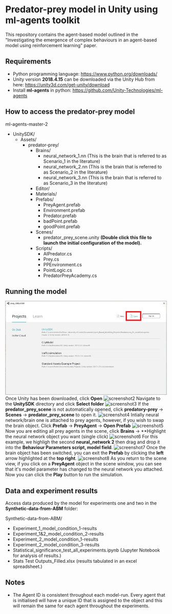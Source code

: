 # Predator-prey model in Unity using ml-agents toolkit


This repository contains the agent-based model outlined in the "Investigating the emergence of complex behaviours in an agent-based model using reinforcement learning" paper. 


## Requirements
- Python programming language: https://www.python.org/downloads/
- Unity version **2018.4.15** can be downloaded via the Unity Hub from here: https://unity3d.com/get-unity/download
- Install **ml-agents** in python: https://github.com/Unity-Technologies/ml-agents


## How to access the predator-prey model
ml-agents-master-2
- UnitySDK/
    - Assets/
        - predator-prey/
            - Brains/
              - neural_network_1.nn (This is the brain that is referred to as Scenario_1 in the literature)
              - neural_network_2.nn (This is the brain that is referred to as Scenario_2 in the literature)
              - neural_network_3.nn (This is the brain that is referred to as Scenario_3 in the literature)
            - Editor/
            - Materials/
            - Prefabs/
                - PreyAgent.prefab
                - Environment.prefab
                - Predator.prefab
                - badPoint.prefab
                - goodPoint.prefab
            - Scenes/
                - predator_prey_scene.unity **(Double click this file to launch the initial configuration of the model).**
            - Scripts/
                - AIPredator.cs
                - Prey.cs
                - PPEnvironment.cs
                - PointLogic.cs
                - PredatorPreyAcademy.cs


## Running the model
![screenshot1](https://github.com/SedarOlmez94/Agent_Based_Modelling_Projects/blob/master/Predator-prey_RL_model/Instructions/screen1.jpg)
Once Unity has been downloaded, click **Open**
![screenshot2](https://github.com/SedarOlmez94/Agent_Based_Modelling_Projects/tree/master/Predator-prey_RL_model/Instructions/screen2.jpg)
Navigate to the **UnitySDK** directory and click **Select folder**
![screenshot3](https://github.com/SedarOlmez94/Agent_Based_Modelling_Projects/tree/master/Predator-prey_RL_model/Instructions/screen3.jpg)
If the **predator_prey_scene** is not automatically opened, click **predatory-prey** -> **Scenes** -> **predator_prey_scene** to open it.
![screenshot4](https://github.com/SedarOlmez94/Agent_Based_Modelling_Projects/tree/master/Predator-prey_RL_model/Instructions/screen4.jpg)
Intially neural network/brain one is attached to prey agents, however, if you wish to swap the brain object. Click **Prefab** -> **PreyAgent** -> **Open Prefab**
![screenshot5](https://github.com/SedarOlmez94/Agent_Based_Modelling_Projects/tree/master/Predator-prey_RL_model/Instructions/screen5.jpg)
Now you are editing all prey agents in the scene, click **Brains** -> **Highlight the neural network object you want (single click)
![screenshot6](https://github.com/SedarOlmez94/Agent_Based_Modelling_Projects/tree/master/Predator-prey_RL_model/Instructions/screen6.jpg)
For this example, we highligh the second **neural_network 2** then drag and drop it into the **Behaviour Parameters script, model field**.
![screenshot7](https://github.com/SedarOlmez94/Agent_Based_Modelling_Projects/tree/master/Predator-prey_RL_model/Instructions/screen7.jpg)
Once the brain object has been switched, you can exit the **Prefab** by clicking the **left** arrow highlighted at the **top right**.
![screenshot8](https://github.com/SedarOlmez94/Agent_Based_Modelling_Projects/tree/master/Predator-prey_RL_model/Instructions/screen8.jpg)
As you return to the scene view, if you click on a **PreyAgent** object in the scene window, you can see that it's model parameter has changed to the neural network you attached. Now you can click the **Play** button to run the simulation.


## Data and experiment results
Access data produced by the model for experiments one and two in the **Synthetic-data-from-ABM** folder:


Synthetic-data-from-ABM/
- Experiment_1_model_condition_1-results
- Experiment_1&2_model_condition_2-results
- Experiment_2_model_condition_1-results
- Experiment_2_model_condition_3-results
- Statistical_significance_test_all_experiments.ipynb (Jupyter Notebook for analysis of results.)
- Stats Test Outputs_Filled.xlsx (results tabulated in an excel spreadsheet.)


## Notes
- The Agent ID is consistent throughout each model-run. Every agent that is initialised will have a unique ID that is assigned to the object and this will remain the same for each agent throughout the experiments. 
